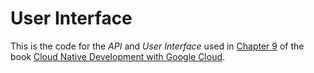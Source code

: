 # User Interface

This is the code for the _API_ and _User Interface_ used in [Chapter 9](../chapters/ch09.asciidoc) of the book [Cloud Native Development with Google Cloud](https://www.oreilly.com/library/view/cloud-native-development/9781098145071/).
